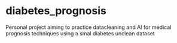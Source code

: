 # diabetes_prognosis
Personal project aiming to practice datacleaning and AI for medical prognosis techniques using a smal diabetes unclean dataset
